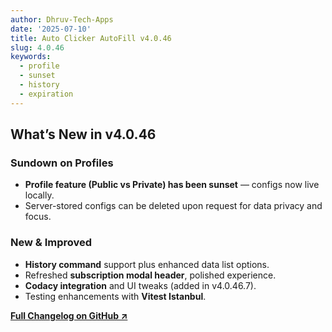 ```yaml
---
author: Dhruv-Tech-Apps
date: '2025-07-10'
title: Auto Clicker AutoFill v4.0.46
slug: 4.0.46
keywords:
  - profile
  - sunset
  - history
  - expiration
---
```


## What’s New in v4.0.46

### Sundown on Profiles
- **Profile feature (Public vs Private) has been sunset** — configs now live locally.
- Server-stored configs can be deleted upon request for data privacy and focus.

### New & Improved
- **History command** support plus enhanced data list options.
- Refreshed **subscription modal header**, polished experience.
- **Codacy integration** and UI tweaks (added in v4.0.46.7).
- Testing enhancements with **Vitest Istanbul**.

**[Full Changelog on GitHub ↗](https://github.com/Dhruv-Techapps/auto-clicker-auto-fill/compare/v4.0.46.4...v4.0.46.8)**